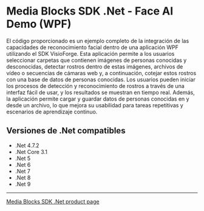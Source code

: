# Media Blocks SDK .Net - Face AI Demo (WPF)

El código proporcionado es un ejemplo completo de la integración de las capacidades de reconocimiento facial dentro de una aplicación WPF utilizando el SDK VisioForge. Esta aplicación permite a los usuarios seleccionar carpetas que contienen imágenes de personas conocidas y desconocidas, detectar rostros dentro de estas imágenes, archivos de vídeo o secuencias de cámaras web y, a continuación, cotejar estos rostros con una base de datos de personas conocidas. Los usuarios pueden iniciar los procesos de detección y reconocimiento de rostros a través de una interfaz fácil de usar, y los resultados se muestran en tiempo real. Además, la aplicación permite cargar y guardar datos de personas conocidas en y desde un archivo, lo que mejora su usabilidad para tareas repetitivas y escenarios de aprendizaje continuo.

## Versiones de .Net compatibles

- .Net 4.7.2
- .Net Core 3.1
- .Net 5
- .Net 6
- .Net 7
- .Net 8
- .Net 9

---

[Media Blocks SDK .Net product page](https://www.visioforge.com/media-blocks-sdk)

